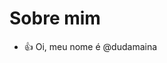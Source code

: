 # Sobre mim

- :+1: Oi, meu nome é @dudamaina
<!---
dudamaina/dudamaina is a ✨ special ✨ repository because its `README.md` (this file) appears on your GitHub profile.
You can click the Preview link to take a look at your changes.
--->
